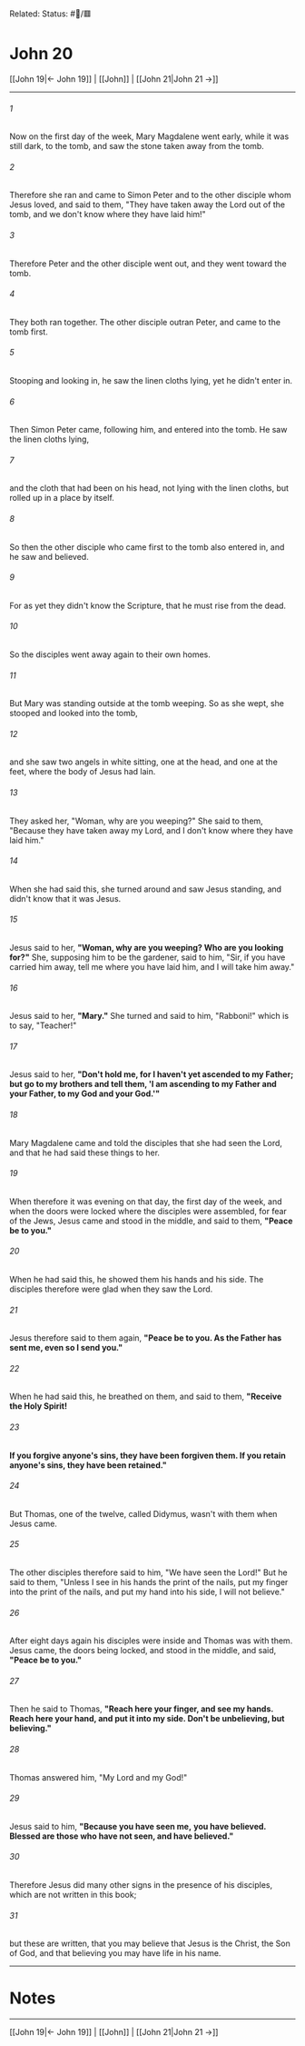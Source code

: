 Related:
Status: #📖/🟥
# John 20

[[John 19|← John 19]] | [[John]] | [[John 21|John 21 →]]
***



###### 1 
Now on the first day of the week, Mary Magdalene went early, while it was still dark, to the tomb, and saw the stone taken away from the tomb. 

###### 2 
Therefore she ran and came to Simon Peter and to the other disciple whom Jesus loved, and said to them, "They have taken away the Lord out of the tomb, and we don't know where they have laid him!" 

###### 3 
Therefore Peter and the other disciple went out, and they went toward the tomb. 

###### 4 
They both ran together. The other disciple outran Peter, and came to the tomb first. 

###### 5 
Stooping and looking in, he saw the linen cloths lying, yet he didn't enter in. 

###### 6 
Then Simon Peter came, following him, and entered into the tomb. He saw the linen cloths lying, 

###### 7 
and the cloth that had been on his head, not lying with the linen cloths, but rolled up in a place by itself. 

###### 8 
So then the other disciple who came first to the tomb also entered in, and he saw and believed. 

###### 9 
For as yet they didn't know the Scripture, that he must rise from the dead. 

###### 10 
So the disciples went away again to their own homes. 

###### 11 
But Mary was standing outside at the tomb weeping. So as she wept, she stooped and looked into the tomb, 

###### 12 
and she saw two angels in white sitting, one at the head, and one at the feet, where the body of Jesus had lain. 

###### 13 
They asked her, "Woman, why are you weeping?" She said to them, "Because they have taken away my Lord, and I don't know where they have laid him." 

###### 14 
When she had said this, she turned around and saw Jesus standing, and didn't know that it was Jesus. 

###### 15 
Jesus said to her, **"Woman, why are you weeping? Who are you looking for?"** She, supposing him to be the gardener, said to him, "Sir, if you have carried him away, tell me where you have laid him, and I will take him away." 

###### 16 
Jesus said to her, **"Mary."** She turned and said to him, "Rabboni!" which is to say, "Teacher!" 

###### 17 
Jesus said to her, **"Don't hold me, for I haven't yet ascended to my Father; but go to my brothers and tell them, 'I am ascending to my Father and your Father, to my God and your God.'"** 

###### 18 
Mary Magdalene came and told the disciples that she had seen the Lord, and that he had said these things to her. 

###### 19 
When therefore it was evening on that day, the first day of the week, and when the doors were locked where the disciples were assembled, for fear of the Jews, Jesus came and stood in the middle, and said to them, **"Peace be to you."** 

###### 20 
When he had said this, he showed them his hands and his side. The disciples therefore were glad when they saw the Lord. 

###### 21 
Jesus therefore said to them again, **"Peace be to you. As the Father has sent me, even so I send you."** 

###### 22 
When he had said this, he breathed on them, and said to them, **"Receive the Holy Spirit!** 

###### 23 
**If you forgive anyone's sins, they have been forgiven them. If you retain anyone's sins, they have been retained."** 

###### 24 
But Thomas, one of the twelve, called Didymus, wasn't with them when Jesus came. 

###### 25 
The other disciples therefore said to him, "We have seen the Lord!" But he said to them, "Unless I see in his hands the print of the nails, put my finger into the print of the nails, and put my hand into his side, I will not believe." 

###### 26 
After eight days again his disciples were inside and Thomas was with them. Jesus came, the doors being locked, and stood in the middle, and said, **"Peace be to you."** 

###### 27 
Then he said to Thomas, **"Reach here your finger, and see my hands. Reach here your hand, and put it into my side. Don't be unbelieving, but believing."** 

###### 28 
Thomas answered him, "My Lord and my God!" 

###### 29 
Jesus said to him, **"Because you have seen me,** **you have believed. Blessed are those who have not seen, and have believed."** 

###### 30 
Therefore Jesus did many other signs in the presence of his disciples, which are not written in this book; 

###### 31 
but these are written, that you may believe that Jesus is the Christ, the Son of God, and that believing you may have life in his name.

---
# Notes


***
[[John 19|← John 19]] | [[John]] | [[John 21|John 21 →]]
